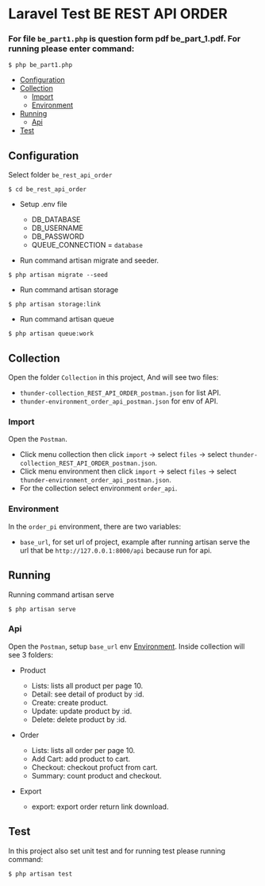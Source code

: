 # Laravel Test BE REST API ORDER

### For file `be_part1.php` is question form pdf be_part_1.pdf. For running please enter command:

```
$ php be_part1.php
```

- [Configuration](#configuration)
- [Collection](#collection)
  - [Import](#import)
  - [Environment](#environment)
- [Running](#running)
  - [Api](#api)
- [Test](#test)

## Configuration

Select folder `be_rest_api_order`

```
$ cd be_rest_api_order
```

- Setup .env file
  - DB_DATABASE
  - DB_USERNAME
  - DB_PASSWORD
  - QUEUE_CONNECTION = `database`

- Run command artisan migrate and seeder.

```
$ php artisan migrate --seed
```
- Run command artisan storage

```
$ php artisan storage:link
```

- Run command artisan queue

```
$ php artisan queue:work
```

## Collection
Open the folder `Collection` in this project, And will see two files:
- `thunder-collection_REST_API_ORDER_postman.json` for list API.
- `thunder-environment_order_api_postman.json` for env of API.

### Import

Open the `Postman`.
- Click menu collection then click `import` -> select `files` -> select `thunder-collection_REST_API_ORDER_postman.json`.
- Click menu environment then click `import` -> select `files` -> select `thunder-environment_order_api_postman.json`.
- For the collection select environment `order_api`.

### Environment

In the `order_pi` environment, there are two variables: 
- `base_url`, for set url of project, example after running artisan serve the url that be `http://127.0.0.1:8000/api` because run for api.

## Running

Running command artisan serve

```
$ php artisan serve
```

### Api

Open the `Postman`, setup `base_url` env [Environment](#environment). Inside collection will see 3 folders:

- Product
  - Lists: lists all product per page 10.
  - Detail: see detail of product by :id.
  - Create: create product.
  - Update: update product by :id.
  - Delete: delete product by :id.

- Order
  - Lists: lists all order per page 10.
  - Add Cart: add product to cart.
  - Checkout: checkout profuct from cart.
  - Summary: count product and checkout.

- Export
  - export: export order return link download.

## Test

In this project also set unit test and for running test please running command:

```
$ php artisan test
```

